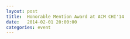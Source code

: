 ```yaml
---
layout: post
title:  Honorable Mention Award at ACM CHI'14
date:   2014-02-01 20:00:00
categories: event
---
```

